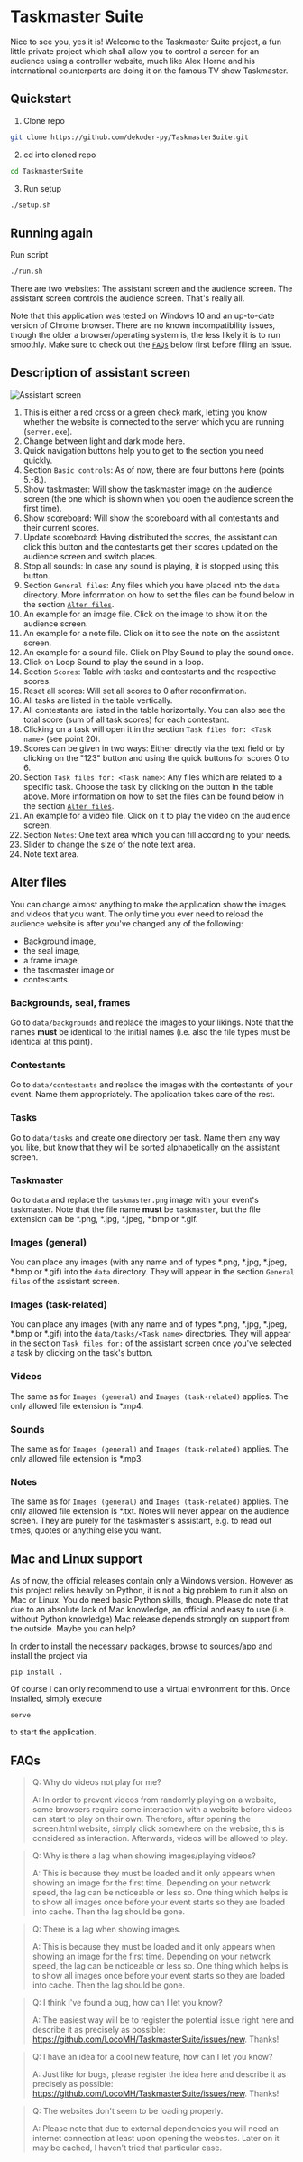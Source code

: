 # Taskmaster Suite
Nice to see you, yes it is! Welcome to the Taskmaster Suite project, a fun little private project which shall allow you to control a screen for an audience using a controller website, much like Alex Horne and his international counterparts are doing it on the famous TV show Taskmaster.

## Quickstart
1. Clone repo
```bash
git clone https://github.com/dekoder-py/TaskmasterSuite.git
```
2. cd into cloned repo
```bash
cd TaskmasterSuite
```
3. Run setup
```bash
./setup.sh
```

## Running again
Run script
```bash
./run.sh
```


There are two websites: The assistant screen and the audience screen. The assistant screen controls the audience screen. That's really all.

Note that this application was tested on Windows 10 and an up-to-date version of Chrome browser. There are no known incompatibility issues, though the older a browser/operating system is, the less likely it is to run smoothly. Make sure to check out the [`FAQs`](#faqs) below first before filing an issue.

## Description of assistant screen
![Assistant screen](sources/readme/assistant_screen.png)

1. This is either a red cross or a green check mark, letting you know whether the website is connected to the server which you are running (`server.exe`).
2. Change between light and dark mode here.
3. Quick navigation buttons help you to get to the section you need quickly.
4. Section `Basic controls`: As of now, there are four buttons here (points 5.-8.).
5. Show taskmaster: Will show the taskmaster image on the audience screen (the one which is shown when you open the audience screen the first time).
6. Show scoreboard: Will show the scoreboard with all contestants and their current scores.
7. Update scoreboard: Having distributed the scores, the assistant can click this button and the contestants get their scores updated on the audience screen and switch places.
8. Stop all sounds: In case any sound is playing, it is stopped using this button.
9. Section `General files`: Any files which you have placed into the `data` directory. More information on how to set the files can be found below in the section [`Alter files`](#alter-files).
10. An example for an image file. Click on the image to show it on the audience screen.
11. An example for a note file. Click on it to see the note on the assistant screen.
12. An example for a sound file. Click on Play Sound to play the sound once.
13. Click on Loop Sound to play the sound in a loop.
14. Section `Scores`: Table with tasks and contestants and the respective scores.
15. Reset all scores: Will set all scores to 0 after reconfirmation.
16. All tasks are listed in the table vertically.
17. All contestants are listed in the table horizontally. You can also see the total score (sum of all task scores) for each contestant.
18. Clicking on a task will open it in the section `Task files for: <Task name>` (see point 20).
19. Scores can be given in two ways: Either directly via the text field or by clicking on the "123" button and using the quick buttons for scores 0 to 6.
20. Section `Task files for: <Task name>`: Any files which are related to a specific task. Choose the task by clicking on the button in the table above. More information on how to set the files can be found below in the section [`Alter files`](#alter-files).
21. An example for a video file. Click on it to play the video on the audience screen.
22. Section `Notes`: One text area which you can fill according to your needs.
23. Slider to change the size of the note text area.
24. Note text area.

## Alter files
You can change almost anything to make the application show the images and videos that you want. The only time you ever need to reload the audience website is after you've changed any of the following:
- Background image,
- the seal image,
- a frame image,
- the taskmaster image or
- contestants.

### Backgrounds, seal, frames
Go to `data/backgrounds` and replace the images to your likings. Note that the names **must** be identical to the initial names (i.e. also the file types must be identical at this point).

### Contestants
Go to `data/contestants` and replace the images with the contestants of your event. Name them appropriately. The application takes care of the rest.

### Tasks
Go to `data/tasks` and create one directory per task. Name them any way you like, but know that they will be sorted alphabetically on the assistant screen.

### Taskmaster
Go to `data` and replace the `taskmaster.png` image with your event's taskmaster. Note that the file name **must** be `taskmaster`, but the file extension can be *.png, *.jpg, *.jpeg, *.bmp or *.gif.

### Images (general)
You can place any images (with any name and of types *.png, *.jpg, *.jpeg, *.bmp or *.gif) into the `data` directory. They will appear in the section `General files` of the assistant screen.

### Images (task-related)
You can place any images (with any name and of types *.png, *.jpg, *.jpeg, *.bmp or *.gif) into the `data/tasks/<Task name>` directories. They will appear in the section `Task files for:` of the assistant screen once you've selected a task by clicking on the task's button.

### Videos
The same as for `Images (general)` and `Images (task-related)` applies. The only allowed file extension is *.mp4.

### Sounds
The same as for `Images (general)` and `Images (task-related)` applies. The only allowed file extension is *.mp3.

### Notes
The same as for `Images (general)` and `Images (task-related)` applies. The only allowed file extension is *.txt. Notes will never appear on the audience screen. They are purely for the taskmaster's assistant, e.g. to read out times, quotes or anything else you want.

## Mac and Linux support
As of now, the official releases contain only a Windows version. However as this project relies heavily on Python, it is not a big problem to run it also on Mac or Linux. You do need basic Python skills, though. Please do note that due to an absolute lack of Mac knowledge, an official and easy to use (i.e. without Python knowledge) Mac release depends strongly on support from the outside. Maybe you can help?

In order to install the necessary packages, browse to sources/app and install the project via

```pip install .```

Of course I can only recommend to use a virtual environment for this.
Once installed, simply execute

```serve```

to start the application.

## FAQs
> Q: Why do videos not play for me?
> 
> A: In order to prevent videos from randomly playing on a website, some browsers require some interaction with a website before videos can start to play on their own. Therefore, after opening the screen.html website, simply click somewhere on the website, this is considered as interaction. Afterwards, videos will be allowed to play.

> Q: Why is there a lag when showing images/playing videos?
> 
> A: This is because they must be loaded and it only appears when showing an image for the first time. Depending on your network speed, the lag can be noticeable or less so. One thing which helps is to show all images once before your event starts so they are loaded into cache. Then the lag should be gone.

> Q: There is a lag when showing images.
> 
> A: This is because they must be loaded and it only appears when showing an image for the first time. Depending on your network speed, the lag can be noticeable or less so. One thing which helps is to show all images once before your event starts so they are loaded into cache. Then the lag should be gone.

> Q: I think I've found a bug, how can I let you know?
> 
> A: The easiest way will be to register the potential issue right here and describe it as precisely as possible: https://github.com/LocoMH/TaskmasterSuite/issues/new. Thanks!

> Q: I have an idea for a cool new feature, how can I let you know?
> 
> A: Just like for bugs, please register the idea here and describe it as precisely as possible: https://github.com/LocoMH/TaskmasterSuite/issues/new. Thanks!

> Q: The websites don't seem to be loading properly.
> 
> A: Please note that due to external dependencies you will need an internet connection at least upon opening the websites. Later on it may be cached, I haven't tried that particular case.

